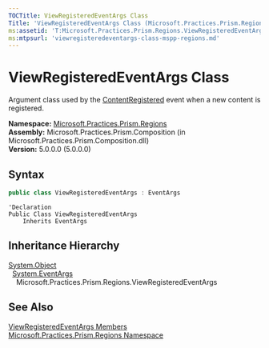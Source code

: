 ```yaml
---
TOCTitle: ViewRegisteredEventArgs Class
Title: 'ViewRegisteredEventArgs Class (Microsoft.Practices.Prism.Regions)'
ms:assetid: 'T:Microsoft.Practices.Prism.Regions.ViewRegisteredEventArgs'
ms:mtpsurl: 'viewregisteredeventargs-class-mspp-regions.md'
---
```



# ViewRegisteredEventArgs Class

Argument class used by the [ContentRegistered](/patterns-practices/reference/iregionviewregistry-contentregistered-event-mspp-regions) event when a new content is registered.

**Namespace:** [Microsoft.Practices.Prism.Regions](/patterns-practices/reference/mspp-regions-namespace)<br/>
**Assembly:** Microsoft.Practices.Prism.Composition (in Microsoft.Practices.Prism.Composition.dll)<br/>
**Version:** 5.0.0.0 (5.0.0.0)

## Syntax
```C#
public class ViewRegisteredEventArgs : EventArgs
```
```VB
'Declaration
Public Class ViewRegisteredEventArgs
	Inherits EventArgs
```

## Inheritance Hierarchy

[System.Object](http://msdn.microsoft.com/en-us/library/e5kfa45b)  
  [System.EventArgs](http://msdn.microsoft.com/en-us/library/118wxtk3)  
    Microsoft.Practices.Prism.Regions.ViewRegisteredEventArgs

## See Also

[ViewRegisteredEventArgs Members](/patterns-practices/reference/viewregisteredeventargs-members-mspp-regions)<br/>
[Microsoft.Practices.Prism.Regions Namespace](/patterns-practices/reference/mspp-regions-namespace)<br/>